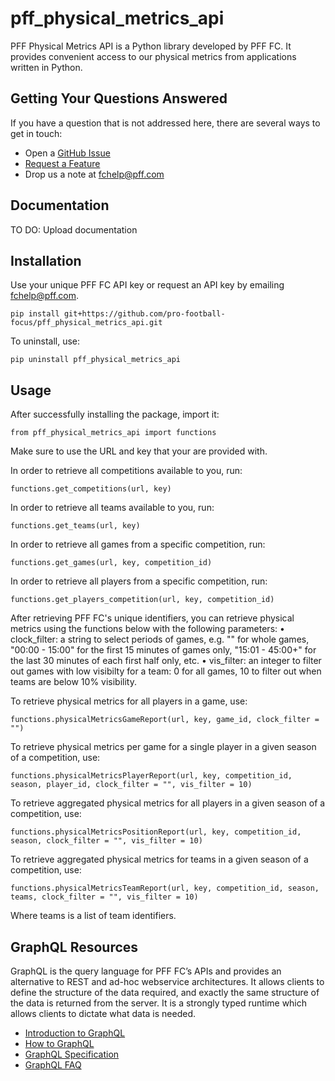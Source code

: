 # pff_physical_metrics_api
PFF Physical Metrics API is a Python library developed by PFF FC. It provides convenient access to our physical metrics from applications written in Python. 

## Getting Your Questions Answered
If you have a question that is not addressed here, there are several ways to get in touch:
- Open a [GitHub Issue](https://github.com/pro-football-focus/pff_physical_metrics_api/issues)
- [Request a Feature](https://github.com/pro-football-focus/pff_physical_metrics_api/issues)
- Drop us a note at fchelp@pff.com 

## Documentation
TO DO: Upload documentation

## Installation
Use your unique PFF FC API key or request an API key by emailing fchelp@pff.com.
```
pip install git+https://github.com/pro-football-focus/pff_physical_metrics_api.git
```
To uninstall, use:
```
pip uninstall pff_physical_metrics_api
```

## Usage
After successfully installing the package, import it:
```
from pff_physical_metrics_api import functions
```
Make sure to use the URL and key that your are provided with.

In order to retrieve all competitions available to you, run:
```
functions.get_competitions(url, key)
```
In order to retrieve all teams available to you, run:
```
functions.get_teams(url, key)
```
In order to retrieve all games from a specific competition, run:
```
functions.get_games(url, key, competition_id)
```
In order to retrieve all players from a specific competition, run:
```
functions.get_players_competition(url, key, competition_id)
```

After retrieving PFF FC's unique identifiers, you can retrieve physical metrics using the functions below with the following parameters:
  • clock_filter: a string to select periods of games, e.g. "" for whole games, "00:00 - 15:00" for the first 15 minutes of games only, "15:01 - 45:00+" for the last 30 minutes of each first half only, etc.
  • vis_filter: an integer to filter out games with low visibilty for a team: 0 for all games, 10 to filter out when teams are below 10% visibility.

To retrieve physical metrics for all players in a game, use:
```
functions.physicalMetricsGameReport(url, key, game_id, clock_filter = "")
```
To retrieve physical metrics per game for a single player in a given season of a competition, use:
```
functions.physicalMetricsPlayerReport(url, key, competition_id, season, player_id, clock_filter = "", vis_filter = 10)
```
To retrieve aggregated physical metrics for all players in a given season of a competition, use:
```
functions.physicalMetricsPositionReport(url, key, competition_id, season, clock_filter = "", vis_filter = 10)
```
To retrieve aggregated physical metrics for teams in a given season of a competition, use:
```
functions.physicalMetricsTeamReport(url, key, competition_id, season, teams, clock_filter = "", vis_filter = 10)
```
Where teams is a list of team identifiers.

## GraphQL Resources
GraphQL is the query language for PFF FC’s APIs and provides an alternative to REST and ad-hoc webservice architectures. It allows clients to define the structure of the data required, and exactly the same structure of the data is returned from the server. It is a strongly typed runtime which allows clients to dictate what data is needed.
- [Introduction to GraphQL](https://graphql.org/learn/)
- [How to GraphQL](https://www.howtographql.com/)
- [GraphQL Specification](https://spec.graphql.org/)
- [GraphQL FAQ](https://graphql.org/faq/)
